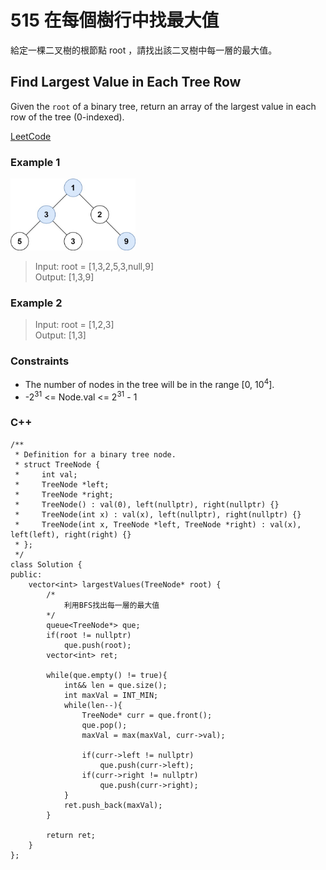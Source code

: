 # 515  在每個樹行中找最大值

給定一棵二叉樹的根節點 root ，請找出該二叉樹中每一層的最大值。

##  Find Largest Value in Each Tree Row

Given the `root` of a binary tree, return an array of the largest value in each row of the tree (0-indexed).


[LeetCode](https://leetcode.cn/problems/find-largest-value-in-each-tree-row/)

### Example 1

<img src="img/515.jpg" width = "200"/>

>Input: root = [1,3,2,5,3,null,9]  
Output: [1,3,9]  

### Example 2

>Input: root = [1,2,3]  
Output: [1,3]  


### Constraints

* The number of nodes in the tree will be in the range [0, 10<sup>4</sup>].
* -2<sup>31</sup> <= Node.val <= 2<sup>31</sup> - 1

### C++ 

```
/**
 * Definition for a binary tree node.
 * struct TreeNode {
 *     int val;
 *     TreeNode *left;
 *     TreeNode *right;
 *     TreeNode() : val(0), left(nullptr), right(nullptr) {}
 *     TreeNode(int x) : val(x), left(nullptr), right(nullptr) {}
 *     TreeNode(int x, TreeNode *left, TreeNode *right) : val(x), left(left), right(right) {}
 * };
 */
class Solution {
public:
    vector<int> largestValues(TreeNode* root) {
        /*
            利用BFS找出每一層的最大值
        */
        queue<TreeNode*> que;
        if(root != nullptr)
            que.push(root);
        vector<int> ret;

        while(que.empty() != true){
            int&& len = que.size();
            int maxVal = INT_MIN;
            while(len--){
                TreeNode* curr = que.front();
                que.pop();
                maxVal = max(maxVal, curr->val);

                if(curr->left != nullptr)
                    que.push(curr->left);
                if(curr->right != nullptr)
                    que.push(curr->right);
            }
            ret.push_back(maxVal);
        }
        
        return ret;
    }
};
```